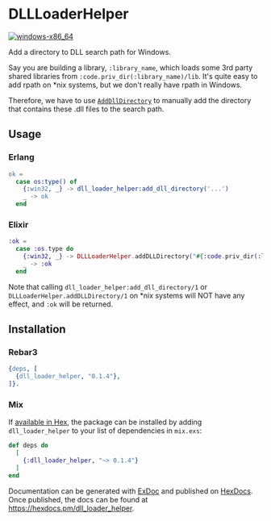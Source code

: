 # DLLLoaderHelper

[![windows-x86_64](https://github.com/cocoa-xu/dll_loader_helper/actions/workflows/windows-x86_64.yml/badge.svg)](https://github.com/cocoa-xu/dll_loader_helper/actions/workflows/windows-x86_64.yml)

Add a directory to DLL search path for Windows. 

Say you are building a library, `:library_name`, which loads some 3rd party shared libraries from
`:code.priv_dir(:library_name)/lib`. It's quite easy to add rpath on *nix systems, but we don't really have
rpath in Windows. 

Therefore, we have to use [`AddDllDirectory`](https://docs.microsoft.com/en-us/windows/win32/api/libloaderapi/nf-libloaderapi-adddlldirectory) to manually add the directory that contains these
.dll files to the search path.

## Usage

### Erlang
```erlang
ok = 
  case os:type() of
    {:win32, _} -> dll_loader_helper:add_dll_directory('...')
    _ -> ok
  end
```

### Elixir
```elixir
:ok = 
  case :os.type do
    {:win32, _} -> DLLLoaderHelper.addDLLDirectory("#{:code.priv_dir(:library_name)}/lib")
    _ -> :ok
  end
```

Note that calling `dll_loader_helper:add_dll_directory/1` or `DLLLoaderHelper.addDLLDirectory/1` on *nix systems will NOT have any effect, and `:ok` will be returned.

## Installation

### Rebar3

```erlang
{deps, [
  {dll_loader_helper, "0.1.4"},
]}.
```

### Mix

If [available in Hex](https://hex.pm/docs/publish), the package can be installed
by adding `dll_loader_helper` to your list of dependencies in `mix.exs`:

```elixir
def deps do
  [
    {:dll_loader_helper, "~> 0.1.4"}
  ]
end
```

Documentation can be generated with [ExDoc](https://github.com/elixir-lang/ex_doc)
and published on [HexDocs](https://hexdocs.pm). Once published, the docs can
be found at <https://hexdocs.pm/dll_loader_helper>.

